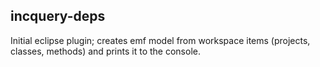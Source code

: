 incquery-deps
--
Initial eclipse plugin; creates emf model from workspace items (projects, classes, methods) and prints it to the console.
